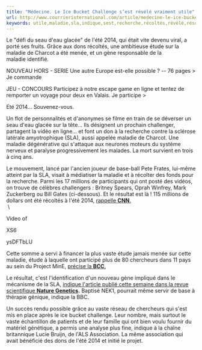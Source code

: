 ```yaml
---
title: "Médecine. Le Ice Bucket Challenge s’est révélé vraiment utile"
url: http://www.courrierinternational.com/article/medecine-le-ice-bucket-challenge-sest-revele-vraiment-utile
keywords: utile,maladie,sla,indique,sest,recherche,récoltés,révélé,résultat,challenge,lété,médecine,seau,ice,bucket,vraiment,étude,vaste
---
```

Le "défi du seau d'eau glacée" de l'été 2014, qui était vite devenu viral, a porté ses fruits. Grâce aux dons récoltés, une ambitieuse étude sur la maladie de Charcot a été menée, et un gène responsable de la maladie identifié.

NOUVEAU HORS - SERIE Une autre Europe est-elle possible ? -- 76 pages \> Je commande

JEU - CONCOURS Participez à notre escape game en ligne et tentez de remporter un voyage pour deux en Valais. Je participe \>

Eté 2014... Souvenez-vous.

Un flot de personnalités et d'anonymes se filme en train de se déverser un seau d'eau glacée sur la tête... Ils désignent un prochain challenger, partagent la vidéo en ligne... et font un don à la recherche contre la sclérose latérale amyotrophique (SLA), aussi appelée maladie de Charcot. Une maladie dégénérative qui s'attaque aux neurones moteurs du système nerveux et paralyse progressivement les malades. La mort survient en trois à cinq ans.

Le mouvement, lancé par l'ancien joueur de base-ball Pete Frates, lui-même atteint par la SLA, visait à médiatiser la maladie et à récolter des fonds pour la recherche. Parmi les 17 millions de participants qui ont posté des vidéos, on trouve de célèbres challengers : Britney Spears, Oprah Winfrey, Mark Zuckerberg ou Bill Gates (ci-dessous). Et le résultat est là ! 115 millions de dollars ont été récoltés à l'été 2014, [rappelle **CNN**.](http://edition.cnn.com/2016/07/27/health/als-ice-bucket-challenge-funds-breakthrough/index.html)\
 \

Video of

XS6

ysDFTbLU

Cette somme a servi à financer la plus vaste étude jamais menée sur cette maladie, étude à laquelle ont participé plus de 80 chercheurs dans 11 pays au sein du Project MinE, [précise la **BCC**.](http://www.bbc.com/news/health-36901867)

Le résultat, c'est l'identification d'un nouveau gène impliqué dans le mécanisme de la SLA, [indique l'article publié cette semaine dans la revue scientifique ](http://www.nature.com/articles/ng.3626.epdf?referrer_access_token=YgtjiJOn_STHUEWOlOOUjNRgN0jAjWel9jnR3ZoTv0PjhSvNia03_VF3rYLPfJnD6jxt-lWWKtfqBYv-4M0q9EekwROG2VUeDcvQDvsnFxswhCSH_kuNpjM1m31HgsEr6cme0qM3Y51ExYjKjG9jz87VW1sXxQHW7rXuepbY_ow%3D&tracking_referrer=www.bbc.com)**[Nature Genetics](http://www.nature.com/articles/ng.3626.epdf?referrer_access_token=YgtjiJOn_STHUEWOlOOUjNRgN0jAjWel9jnR3ZoTv0PjhSvNia03_VF3rYLPfJnD6jxt-lWWKtfqBYv-4M0q9EekwROG2VUeDcvQDvsnFxswhCSH_kuNpjM1m31HgsEr6cme0qM3Y51ExYjKjG9jz87VW1sXxQHW7rXuepbY_ow%3D&tracking_referrer=www.bbc.com).** Baptisé NEK1, pourrait même servir de base à thérapie génique, indique la BBC.

Un succès rendu possible grâce au vaste réseau de chercheurs qui s'est mis en place après le ice bucket challenge. Leur nombre, mais surtout le vaste échantillon de patients et de leur famille qui ont bien voulu fournir du matériel génétique, a permis une analyse plus fine, indique à la chaîne britannique Lucie Bruijn, de l'ALS Association. La même association qui avait bénéficié des dons de l'été 2014 et initié le projet.\
 

